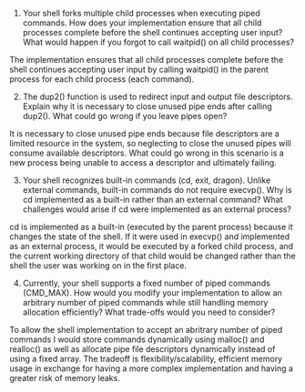 1. Your shell forks multiple child processes when executing piped commands. How does your implementation ensure that all child processes complete before the shell continues accepting user input? What would happen if you forgot to call waitpid() on all child processes?

The implementation ensures that all child processes complete before the shell continues accepting user input by calling waitpid() in the parent process for each child process (each command).

2. The dup2() function is used to redirect input and output file descriptors. Explain why it is necessary to close unused pipe ends after calling dup2(). What could go wrong if you leave pipes open?

It is necessary to close unused pipe ends because file descriptors are a limited resource in the system, so neglecting to close the unused pipes will consume available descriptors. What could go wrong in this scenario is a new process being unable to access a descriptor and ultimately failing.

3. Your shell recognizes built-in commands (cd, exit, dragon). Unlike external commands, built-in commands do not require execvp(). Why is cd implemented as a built-in rather than an external command? What challenges would arise if cd were implemented as an external process?

cd is implemented as a built-in (executed by the parent process) because it changes the state of the shell. If it were used in execvp() and implemented as an external process, it would be executed by a forked child process, and the current working directory of that child would be changed rather than the shell the user was working on in the first place.

4. Currently, your shell supports a fixed number of piped commands (CMD_MAX). How would you modify your implementation to allow an arbitrary number of piped commands while still handling memory allocation efficiently? What trade-offs would you need to consider?

To allow the shell implementation to accept an abritrary number of piped commands I would store commands dynamically using malloc() and realloc() as well as allocate pipe file descriptors dynamically instead of using a fixed array. The tradeoff is flexibility/scalability, efficient memory usage in exchange for having a more complex implementation and having a greater risk of memory leaks.
